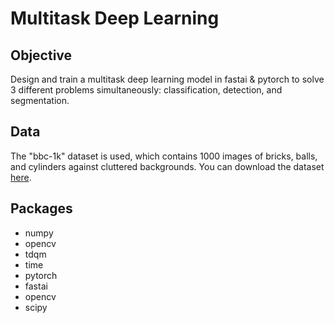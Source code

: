 # Multitask Deep Learning


## Objective 

Design and train a multitask deep learning model in fastai & pytorch to solve 3 different problems simultaneously: classification, detection, and segmentation. 

## Data
The "bbc-1k" dataset is used, which contains 1000 images of bricks, balls, and cylinders against cluttered backgrounds. You can download the dataset [here](http://www.welchlabs.io/unccv/deep_learning/bbc_train.zip).

## Packages
<ul>
<li>numpy
<li>opencv
<li>tdqm
<li>time
<li>pytorch
<li>fastai
<li>opencv
<li>scipy
</ul>
